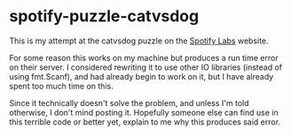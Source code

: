# spotify-puzzle-catvsdog

This is my attempt at the catvsdog puzzle on the [Spotify Labs](https://labs.spotify.com/puzzles/) website.

For some reason this works on my machine but produces a run time error on their server. I considered rewriting it to use other IO libraries (instead of using fmt.Scanf), and had already begin to work on it, but I have already spent too much time on this.

Since it technically doesn't solve the problem, and unless I'm told otherwise, I don't mind posting it. Hopefully someone else can find use in this terrible code or better yet, explain to me why this produces said error.
